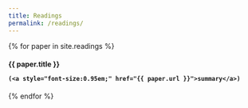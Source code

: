 ```yaml
---
title: Readings
permalink: /readings/
---
```


{% for paper in site.readings %}
  <h4>
    {{ paper.title }}

    (<a style="font-size:0.95em;" href="{{ paper.url }}">summary</a>)
      
  </h4>
{% endfor %}
